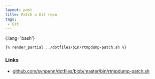```yaml
---
layout: post
title: Patch a Git repo
tags:
 - Git
---
```


{:lang='bash'}
~~~
{% render_partial ../dotfiles/bin/rtmpdump-patch.sh %}
~~~

### Links
* [github.com/svnpenn/dotfiles/blob/master/bin/rtmpdump-patch.sh][g]

[g]:http://github.com/svnpenn/dotfiles/blob/master/bin/rtmpdump-patch.sh